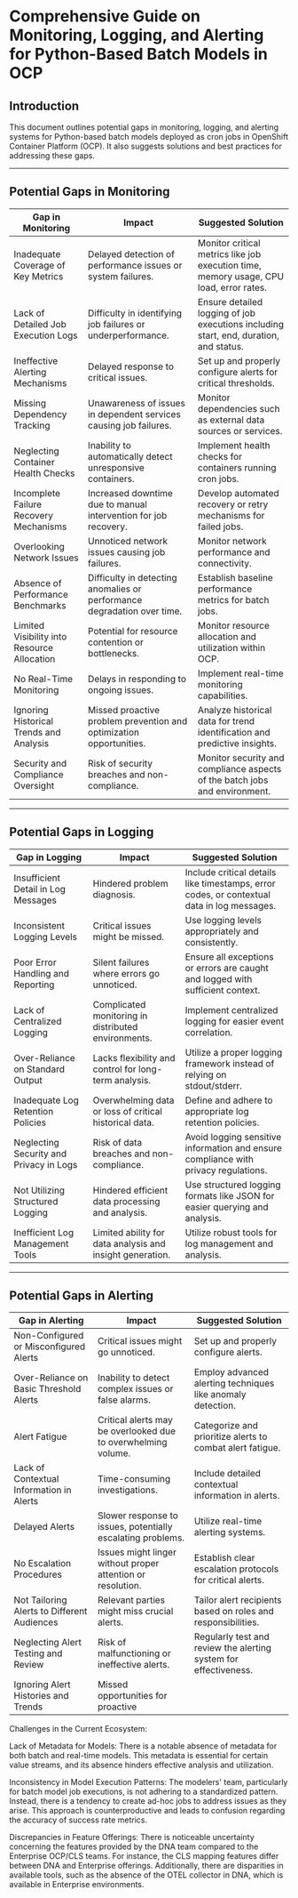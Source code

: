 # Comprehensive Guide on Monitoring, Logging, and Alerting for Python-Based Batch Models in OCP

## Introduction
This document outlines potential gaps in monitoring, logging, and alerting systems for Python-based batch models deployed as cron jobs in OpenShift Container Platform (OCP). It also suggests solutions and best practices for addressing these gaps.

---

## Potential Gaps in Monitoring

| Gap in Monitoring | Impact | Suggested Solution |
|--------------------|--------|--------------------|
| Inadequate Coverage of Key Metrics | Delayed detection of performance issues or system failures. | Monitor critical metrics like job execution time, memory usage, CPU load, error rates. |
| Lack of Detailed Job Execution Logs | Difficulty in identifying job failures or underperformance. | Ensure detailed logging of job executions including start, end, duration, and status. |
| Ineffective Alerting Mechanisms | Delayed response to critical issues. | Set up and properly configure alerts for critical thresholds. |
| Missing Dependency Tracking | Unawareness of issues in dependent services causing job failures. | Monitor dependencies such as external data sources or services. |
| Neglecting Container Health Checks | Inability to automatically detect unresponsive containers. | Implement health checks for containers running cron jobs. |
| Incomplete Failure Recovery Mechanisms | Increased downtime due to manual intervention for job recovery. | Develop automated recovery or retry mechanisms for failed jobs. |
| Overlooking Network Issues | Unnoticed network issues causing job failures. | Monitor network performance and connectivity. |
| Absence of Performance Benchmarks | Difficulty in detecting anomalies or performance degradation over time. | Establish baseline performance metrics for batch jobs. |
| Limited Visibility into Resource Allocation | Potential for resource contention or bottlenecks. | Monitor resource allocation and utilization within OCP. |
| No Real-Time Monitoring | Delays in responding to ongoing issues. | Implement real-time monitoring capabilities. |
| Ignoring Historical Trends and Analysis | Missed proactive problem prevention and optimization opportunities. | Analyze historical data for trend identification and predictive insights. |
| Security and Compliance Oversight | Risk of security breaches and non-compliance. | Monitor security and compliance aspects of the batch jobs and environment. |

---

## Potential Gaps in Logging

| Gap in Logging | Impact | Suggested Solution |
|----------------|--------|--------------------|
| Insufficient Detail in Log Messages | Hindered problem diagnosis. | Include critical details like timestamps, error codes, or contextual data in log messages. |
| Inconsistent Logging Levels | Critical issues might be missed. | Use logging levels appropriately and consistently. |
| Poor Error Handling and Reporting | Silent failures where errors go unnoticed. | Ensure all exceptions or errors are caught and logged with sufficient context. |
| Lack of Centralized Logging | Complicated monitoring in distributed environments. | Implement centralized logging for easier event correlation. |
| Over-Reliance on Standard Output | Lacks flexibility and control for long-term analysis. | Utilize a proper logging framework instead of relying on stdout/stderr. |
| Inadequate Log Retention Policies | Overwhelming data or loss of critical historical data. | Define and adhere to appropriate log retention policies. |
| Neglecting Security and Privacy in Logs | Risk of data breaches and non-compliance. | Avoid logging sensitive information and ensure compliance with privacy regulations. |
| Not Utilizing Structured Logging | Hindered efficient data processing and analysis. | Use structured logging formats like JSON for easier querying and analysis. |
| Inefficient Log Management Tools | Limited ability for data analysis and insight generation. | Utilize robust tools for log management and analysis. |

---

## Potential Gaps in Alerting

| Gap in Alerting | Impact | Suggested Solution |
|-----------------|--------|--------------------|
| Non-Configured or Misconfigured Alerts | Critical issues might go unnoticed. | Set up and properly configure alerts. |
| Over-Reliance on Basic Threshold Alerts | Inability to detect complex issues or false alarms. | Employ advanced alerting techniques like anomaly detection. |
| Alert Fatigue | Critical alerts may be overlooked due to overwhelming volume. | Categorize and prioritize alerts to combat alert fatigue. |
| Lack of Contextual Information in Alerts | Time-consuming investigations. | Include detailed contextual information in alerts. |
| Delayed Alerts | Slower response to issues, potentially escalating problems. | Utilize real-time alerting systems. |
| No Escalation Procedures | Issues might linger without proper attention or resolution. | Establish clear escalation protocols for critical alerts. |
| Not Tailoring Alerts to Different Audiences | Relevant parties might miss crucial alerts. | Tailor alert recipients based on roles and responsibilities. |
| Neglecting Alert Testing and Review | Risk of malfunctioning or ineffective alerts. | Regularly test and review the alerting system for effectiveness. |
| Ignoring Alert Histories and Trends | Missed opportunities for proactive


Challenges in the Current Ecosystem:

Lack of Metadata for Models: There is a notable absence of metadata for both batch and real-time models. This metadata is essential for certain value streams, and its absence hinders effective analysis and utilization.

Inconsistency in Model Execution Patterns: The modelers' team, particularly for batch model job executions, is not adhering to a standardized pattern. Instead, there is a tendency to create ad-hoc jobs to address issues as they arise. This approach is counterproductive and leads to confusion regarding the accuracy of success rate metrics.

Discrepancies in Feature Offerings: There is noticeable uncertainty concerning the features provided by the DNA team compared to the Enterprise OCP/CLS teams. For instance, the CLS mapping features differ between DNA and Enterprise offerings. Additionally, there are disparities in available tools, such as the absence of the OTEL collector in DNA, which is available in Enterprise environments.
